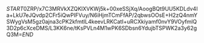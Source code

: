 $START$0ZRP/x7C3MRVkXZQKlXVKWj5k+00xeSSjXq/AoogBQt9UU5KDLdv4Ia+LkU7eJQvdp2CFr5iQwPIFVuy/N6iHjmTCmFfAP/2qbwsOOsE+H2zQ4nmYSWygVsM5gz0ajna3cPK2kfmtIL4keevLRKCatI+uRCXkiyamf0nvY9VOyfmlQ3D2p6cXceDMS/L3KK6ne/tKsPVLn4M1wPK6SDbsn6YdujbTSPWK2a3y62gQ3M=$END$